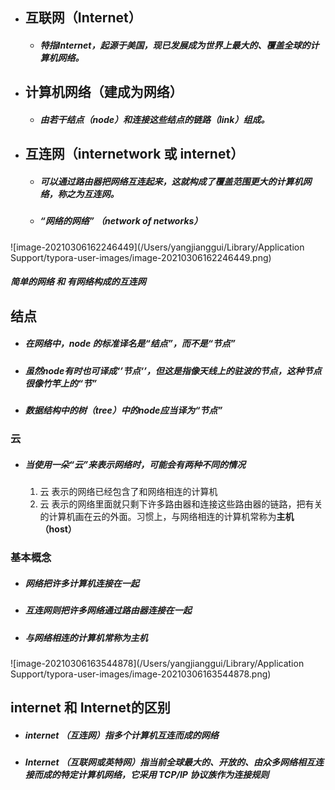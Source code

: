 - ## 互联网（Internet）

  - ##### 特指Internet，起源于美国，现已发展成为世界上最大的、覆盖全球的计算机网络。

- ## 计算机网络（建成为网络）

  - ##### 由若干结点（node）和连接这些结点的链路（link）组成。

- ## 互连网（internetwork 或 internet）

  - ##### 可以通过路由器把网络互连起来，这就构成了覆盖范围更大的计算机网络，称之为互连网。

  - ##### “网络的网络” （network of networks）



![image-20210306162246449](/Users/yangjianggui/Library/Application Support/typora-user-images/image-20210306162246449.png)

##### 简单的网络 和 有网络构成的互连网



## 结点

- ##### 在网络中，node 的标准译名是“结点”，而不是“节点”

- ##### 虽然node有时也可译成‘’节点‘’，但这是指像天线上的驻波的节点，这种节点很像竹竿上的“节”

- ##### 数据结构中的树（tree）中的node应当译为“节点”



### 云

- ##### 当使用一朵“云”来表示网络时，可能会有两种不同的情况

  1. 云 表示的网络已经包含了和网络相连的计算机
  2. 云 表示的网络里面就只剩下许多路由器和连接这些路由器的链路，把有关的计算机画在云的外面。习惯上，与网络相连的计算机常称为**主机（host）**



### 基本概念

- ##### 网络把许多计算机连接在一起

- ##### 互连网则把许多网络通过路由器连接在一起

- ##### 与网络相连的计算机常称为主机

![image-20210306163544878](/Users/yangjianggui/Library/Application Support/typora-user-images/image-20210306163544878.png)



## internet 和 Internet的区别

- ##### internet （互连网）指多个计算机互连而成的网络

- ##### Internet （互联网或英特网）指当前全球最大的、开放的、由众多网络相互连接而成的特定计算机网络，它采用 TCP/IP 协议族作为连接规则


